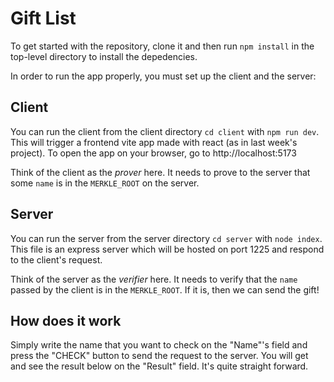 # Gift List

To get started with the repository, clone it and then run `npm install` in the top-level directory to install the depedencies.

In order to run the app properly, you must set up the client and the server:

## Client

You can run the client from the client directory `cd client` with `npm run dev`. This will trigger a frontend vite app made with react (as in last week's project).
To open the app on your browser, go to http://localhost:5173 

Think of the client as the _prover_ here. It needs to prove to the server that some `name` is in the `MERKLE_ROOT` on the server. 

## Server

You can run the server from the server directory `cd server` with `node index`. This file is an express server which will be hosted on port 1225 and respond to the client's request.

Think of the server as the _verifier_ here. It needs to verify that the `name` passed by the client is in the `MERKLE_ROOT`. If it is, then we can send the gift! 

## How does it work

Simply write the name that you want to check on the "Name"'s field and press the "CHECK" button to send the request to the server. You will get and see the result below on the "Result" field. It's quite straight forward.